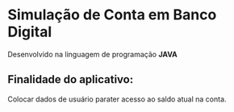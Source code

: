 <h1>
  Simulação de Conta em Banco Digital
</h1>
<p>
  Desenvolvido na linguagem de programação <b>JAVA</b>
</p>

## Finalidade do aplicativo:
<p>
  Colocar dados de usuário parater acesso ao saldo atual na conta.
</p>
